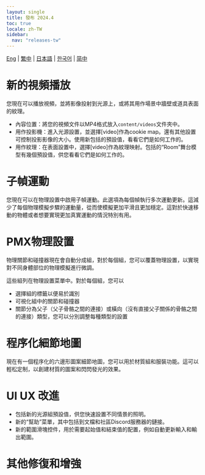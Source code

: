 ```yaml
---
layout: single
title: 發布 2024.4
toc: true
locale: zh-TW
sidebar:
  nav: "releases-tw"
---
```

[Eng](/dancexr/releases/2024.4) | [繁中](/tw/dancexr/releases/2024.4) | [日本語](/jp/dancexr/releases/2024.4) | [한국어](/kr/dancexr/releases/2024.4) | [简中](/zh/dancexr/releases/2024.4)

# 新的視頻播放
您現在可以播放視頻，並將影像投射到光源上，或將其用作場景中牆壁或道具表面的紋理。

* 內容位置：將您的視頻文件以MP4格式放入`content/videos`文件夾中。
* 用作投影機：進入光源設置，並選擇[video]作為cookie map。還有其他設置可控制投影影像的大小。使用新包括的預設值，看看它們是如何工作的。
* 用作紋理：在表面設置中，選擇[video]作為紋理映射。包括的“Room”舞台模型有幾個預設值，供您看看它們是如何工作的。


# 子幀運動
您現在可以在物理設置中啟用子幀運動。此選項為每個幀執行多次運動更新。這減少了每個物理模擬步驟的運動量，從而使模擬更加平滑且更加穩定。這對於快速移動的物體或者想要實現更加真實運動的情況特別有用。


# PMX物理設置
物理關節和碰撞器現在會自動分成組，對於每個組，您可以覆蓋物理設置，以實現對不同身體部位的物理模擬進行微調。

這些組列在物理設置菜單中。對於每個組，您可以
* 選擇組的標籤以便易於識別
* 可視化組中的關節和碰撞器
* 關節分為父子（父子骨骼之間的連接）或橫向（沒有直接父子關係的骨骼之間的連接）類型，您可以分別調整每種類型的設置


# 程序化細節地圖
現在有一個程序化的六邊形圖案細節地圖，您可以用於材質組和服裝功能。這可以輕松定制，以創建材質的圖案和閃閃發光的效果。


# UI UX 改進
* 包括新的光源組預設值，供您快速設置不同情景的照明。
* 新的“幫助”菜單，其中包括到文檔和社區Discord服務器的鏈接。
* 新的範圍滑塊控件，用於需要起始值和結束值的配置，例如自動更新輸入和輸出範圍。

# 其他修復和增強